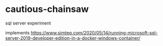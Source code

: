 # cautious-chainsaw
sql server experiment

implements https://www.simteq.com/2020/05/14/running-microsoft-sql-server-2019-developer-edition-in-a-docker-windows-container/
